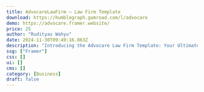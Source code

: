 ```yaml
---
title: AdvocareLawFirm — Law Firm Template
download: https://humblegraph.gumroad.com/l/advocare
demo: https://advocare.framer.website/
price: 25
author: "Rudityas Wahyu"
date: 2024-11-30T09:49:16.863Z
description: "Introducing the Advocare Law Firm Template: Your Ultimate Solution for Legal Website Design. Empower your firm with a website that not only showcases your expertise but also delivers a seamless user experience for your clients."
ssg: ["Framer"]
css: []
ui: []
cms: []
category: [Business]
draft: false
---
```

